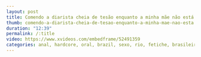```yaml
---
layout: post
title: Comendo a diarista cheia de tesão enquanto a minha mãe não está
thumb: comendo-a-diarista-cheia-de-tesao-enquanto-a-minha-mae-nao-esta
duration: "12:39"
permalink: /:title
video: https://www.xvideos.com/embedframe/52491359
categories: anal, hardcore, oral, brazil, sexo, rio, fetiche, brasileiras, cariocas, novinha, cibele-pacheco, rio-movies, fuck-in-brazil, fuck-in-rio
---
```

